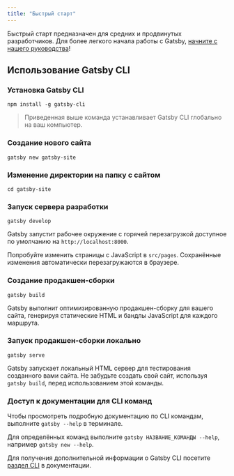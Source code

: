 ```yaml
---
title: "Быстрый старт"
---
```


Быстрый старт предназначен для средних и продвинутых разработчиков. Для более легкого начала работы с Gatsby, [начните с нашего руководства](/tutorial/)!

## Использование Gatsby CLI

<EggheadEmbed
  lessonLink="https://egghead.io/lessons/gatsby-quick-start-with-gatsby-create-develop-and-build-gatsby-sites-from-the-command-line"
  lessonTitle="Быстрый старт с Gatsby: создавайте, разрабатывайте и собирайте Gatsby сайты из командной строки"
/>

### Установка Gatsby CLI

```shell
npm install -g gatsby-cli
```

> Приведенная выше команда устанавливает Gatsby CLI глобально на ваш компьютер.

### Создание нового сайта

```shell
gatsby new gatsby-site
```

### Изменение директории на папку с сайтом

```shell
cd gatsby-site
```

### Запуск сервера разработки

```shell
gatsby develop
```

Gatsby запустит рабочее окружение с горячей перезагрузкой доступное по умолчанию на `http://localhost:8000`.

Попробуйте изменить страницы с JavaScript в `src/pages`. Сохранённые изменения автоматически перезагружаются в браузере.

### Создание продакшен-сборки

```shell
gatsby build
```

Gatsby выполнит оптимизированную продакшен-сборку для вашего сайта, генерируя статические HTML и бандлы JavaScript для каждого маршрута.

### Запуск продакшен-сборки локально

```shell
gatsby serve
```

Gatsby запускает локальный HTML сервер для тестирования созданного вами сайта. Не забудьте создать свой сайт, используя `gatsby build`, перед использованием этой команды.

### Доступ к документации для CLI команд

Чтобы просмотреть подробную документацию по CLI командам, выполните `gatsby --help` в терминале.

Для определённых команд выполните `gatsby НАЗВАНИЕ_КОМАНДЫ --help`, например `gatsby new --help`.

Для получения дополнительной информации о Gatsby CLI посетите [раздел CLI](/docs/gatsby-cli/) в документации.
